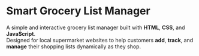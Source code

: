 # Smart Grocery List Manager

A simple and interactive grocery list manager built with **HTML**, **CSS**, and **JavaScript**.  
Designed for local supermarket websites to help customers **add**, **track**, and **manage** their shopping lists dynamically as they shop.

